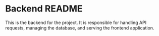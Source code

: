 # Backend README

This is the backend for the project. It is responsible for handling API requests, managing the database, and serving the frontend application.
